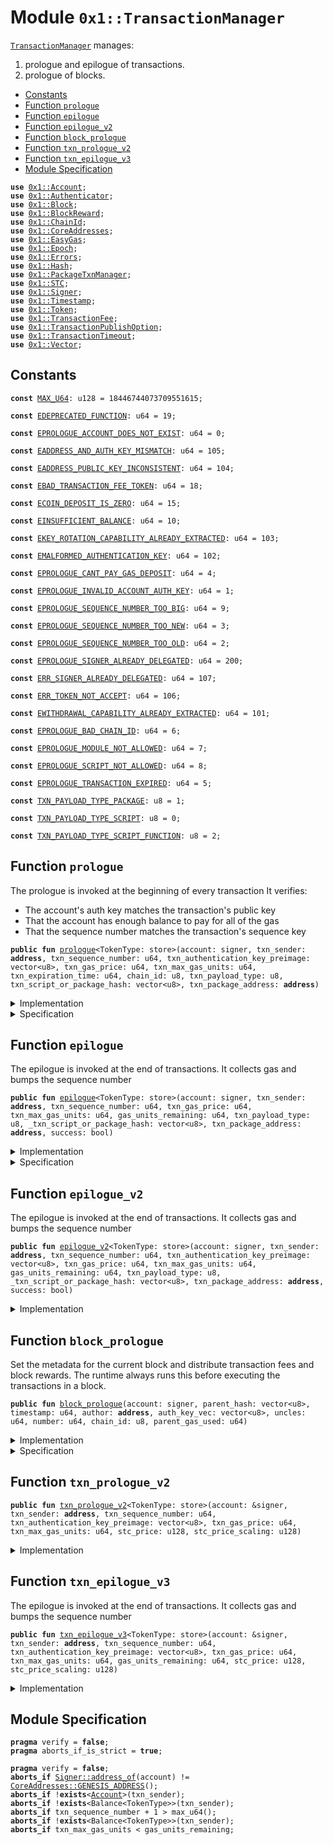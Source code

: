 
<a name="0x1_TransactionManager"></a>

# Module `0x1::TransactionManager`

<code><a href="TransactionManager.md#0x1_TransactionManager">TransactionManager</a></code> manages:
1. prologue and epilogue of transactions.
2. prologue of blocks.


-  [Constants](#@Constants_0)
-  [Function `prologue`](#0x1_TransactionManager_prologue)
-  [Function `epilogue`](#0x1_TransactionManager_epilogue)
-  [Function `epilogue_v2`](#0x1_TransactionManager_epilogue_v2)
-  [Function `block_prologue`](#0x1_TransactionManager_block_prologue)
-  [Function `txn_prologue_v2`](#0x1_TransactionManager_txn_prologue_v2)
-  [Function `txn_epilogue_v3`](#0x1_TransactionManager_txn_epilogue_v3)
-  [Module Specification](#@Module_Specification_1)


<pre><code><b>use</b> <a href="Account.md#0x1_Account">0x1::Account</a>;
<b>use</b> <a href="Authenticator.md#0x1_Authenticator">0x1::Authenticator</a>;
<b>use</b> <a href="Block.md#0x1_Block">0x1::Block</a>;
<b>use</b> <a href="BlockReward.md#0x1_BlockReward">0x1::BlockReward</a>;
<b>use</b> <a href="ChainId.md#0x1_ChainId">0x1::ChainId</a>;
<b>use</b> <a href="CoreAddresses.md#0x1_CoreAddresses">0x1::CoreAddresses</a>;
<b>use</b> <a href="EasyGas.md#0x1_EasyGas">0x1::EasyGas</a>;
<b>use</b> <a href="Epoch.md#0x1_Epoch">0x1::Epoch</a>;
<b>use</b> <a href="Errors.md#0x1_Errors">0x1::Errors</a>;
<b>use</b> <a href="Hash.md#0x1_Hash">0x1::Hash</a>;
<b>use</b> <a href="PackageTxnManager.md#0x1_PackageTxnManager">0x1::PackageTxnManager</a>;
<b>use</b> <a href="STC.md#0x1_STC">0x1::STC</a>;
<b>use</b> <a href="Signer.md#0x1_Signer">0x1::Signer</a>;
<b>use</b> <a href="Timestamp.md#0x1_Timestamp">0x1::Timestamp</a>;
<b>use</b> <a href="Token.md#0x1_Token">0x1::Token</a>;
<b>use</b> <a href="TransactionFee.md#0x1_TransactionFee">0x1::TransactionFee</a>;
<b>use</b> <a href="TransactionPublishOption.md#0x1_TransactionPublishOption">0x1::TransactionPublishOption</a>;
<b>use</b> <a href="TransactionTimeout.md#0x1_TransactionTimeout">0x1::TransactionTimeout</a>;
<b>use</b> <a href="Vector.md#0x1_Vector">0x1::Vector</a>;
</code></pre>



<a name="@Constants_0"></a>

## Constants


<a name="0x1_TransactionManager_MAX_U64"></a>



<pre><code><b>const</b> <a href="TransactionManager.md#0x1_TransactionManager_MAX_U64">MAX_U64</a>: u128 = 18446744073709551615;
</code></pre>



<a name="0x1_TransactionManager_EDEPRECATED_FUNCTION"></a>



<pre><code><b>const</b> <a href="TransactionManager.md#0x1_TransactionManager_EDEPRECATED_FUNCTION">EDEPRECATED_FUNCTION</a>: u64 = 19;
</code></pre>



<a name="0x1_TransactionManager_EPROLOGUE_ACCOUNT_DOES_NOT_EXIST"></a>



<pre><code><b>const</b> <a href="TransactionManager.md#0x1_TransactionManager_EPROLOGUE_ACCOUNT_DOES_NOT_EXIST">EPROLOGUE_ACCOUNT_DOES_NOT_EXIST</a>: u64 = 0;
</code></pre>



<a name="0x1_TransactionManager_EADDRESS_AND_AUTH_KEY_MISMATCH"></a>



<pre><code><b>const</b> <a href="TransactionManager.md#0x1_TransactionManager_EADDRESS_AND_AUTH_KEY_MISMATCH">EADDRESS_AND_AUTH_KEY_MISMATCH</a>: u64 = 105;
</code></pre>



<a name="0x1_TransactionManager_EADDRESS_PUBLIC_KEY_INCONSISTENT"></a>



<pre><code><b>const</b> <a href="TransactionManager.md#0x1_TransactionManager_EADDRESS_PUBLIC_KEY_INCONSISTENT">EADDRESS_PUBLIC_KEY_INCONSISTENT</a>: u64 = 104;
</code></pre>



<a name="0x1_TransactionManager_EBAD_TRANSACTION_FEE_TOKEN"></a>



<pre><code><b>const</b> <a href="TransactionManager.md#0x1_TransactionManager_EBAD_TRANSACTION_FEE_TOKEN">EBAD_TRANSACTION_FEE_TOKEN</a>: u64 = 18;
</code></pre>



<a name="0x1_TransactionManager_ECOIN_DEPOSIT_IS_ZERO"></a>



<pre><code><b>const</b> <a href="TransactionManager.md#0x1_TransactionManager_ECOIN_DEPOSIT_IS_ZERO">ECOIN_DEPOSIT_IS_ZERO</a>: u64 = 15;
</code></pre>



<a name="0x1_TransactionManager_EINSUFFICIENT_BALANCE"></a>



<pre><code><b>const</b> <a href="TransactionManager.md#0x1_TransactionManager_EINSUFFICIENT_BALANCE">EINSUFFICIENT_BALANCE</a>: u64 = 10;
</code></pre>



<a name="0x1_TransactionManager_EKEY_ROTATION_CAPABILITY_ALREADY_EXTRACTED"></a>



<pre><code><b>const</b> <a href="TransactionManager.md#0x1_TransactionManager_EKEY_ROTATION_CAPABILITY_ALREADY_EXTRACTED">EKEY_ROTATION_CAPABILITY_ALREADY_EXTRACTED</a>: u64 = 103;
</code></pre>



<a name="0x1_TransactionManager_EMALFORMED_AUTHENTICATION_KEY"></a>



<pre><code><b>const</b> <a href="TransactionManager.md#0x1_TransactionManager_EMALFORMED_AUTHENTICATION_KEY">EMALFORMED_AUTHENTICATION_KEY</a>: u64 = 102;
</code></pre>



<a name="0x1_TransactionManager_EPROLOGUE_CANT_PAY_GAS_DEPOSIT"></a>



<pre><code><b>const</b> <a href="TransactionManager.md#0x1_TransactionManager_EPROLOGUE_CANT_PAY_GAS_DEPOSIT">EPROLOGUE_CANT_PAY_GAS_DEPOSIT</a>: u64 = 4;
</code></pre>



<a name="0x1_TransactionManager_EPROLOGUE_INVALID_ACCOUNT_AUTH_KEY"></a>



<pre><code><b>const</b> <a href="TransactionManager.md#0x1_TransactionManager_EPROLOGUE_INVALID_ACCOUNT_AUTH_KEY">EPROLOGUE_INVALID_ACCOUNT_AUTH_KEY</a>: u64 = 1;
</code></pre>



<a name="0x1_TransactionManager_EPROLOGUE_SEQUENCE_NUMBER_TOO_BIG"></a>



<pre><code><b>const</b> <a href="TransactionManager.md#0x1_TransactionManager_EPROLOGUE_SEQUENCE_NUMBER_TOO_BIG">EPROLOGUE_SEQUENCE_NUMBER_TOO_BIG</a>: u64 = 9;
</code></pre>



<a name="0x1_TransactionManager_EPROLOGUE_SEQUENCE_NUMBER_TOO_NEW"></a>



<pre><code><b>const</b> <a href="TransactionManager.md#0x1_TransactionManager_EPROLOGUE_SEQUENCE_NUMBER_TOO_NEW">EPROLOGUE_SEQUENCE_NUMBER_TOO_NEW</a>: u64 = 3;
</code></pre>



<a name="0x1_TransactionManager_EPROLOGUE_SEQUENCE_NUMBER_TOO_OLD"></a>



<pre><code><b>const</b> <a href="TransactionManager.md#0x1_TransactionManager_EPROLOGUE_SEQUENCE_NUMBER_TOO_OLD">EPROLOGUE_SEQUENCE_NUMBER_TOO_OLD</a>: u64 = 2;
</code></pre>



<a name="0x1_TransactionManager_EPROLOGUE_SIGNER_ALREADY_DELEGATED"></a>



<pre><code><b>const</b> <a href="TransactionManager.md#0x1_TransactionManager_EPROLOGUE_SIGNER_ALREADY_DELEGATED">EPROLOGUE_SIGNER_ALREADY_DELEGATED</a>: u64 = 200;
</code></pre>



<a name="0x1_TransactionManager_ERR_SIGNER_ALREADY_DELEGATED"></a>



<pre><code><b>const</b> <a href="TransactionManager.md#0x1_TransactionManager_ERR_SIGNER_ALREADY_DELEGATED">ERR_SIGNER_ALREADY_DELEGATED</a>: u64 = 107;
</code></pre>



<a name="0x1_TransactionManager_ERR_TOKEN_NOT_ACCEPT"></a>



<pre><code><b>const</b> <a href="TransactionManager.md#0x1_TransactionManager_ERR_TOKEN_NOT_ACCEPT">ERR_TOKEN_NOT_ACCEPT</a>: u64 = 106;
</code></pre>



<a name="0x1_TransactionManager_EWITHDRAWAL_CAPABILITY_ALREADY_EXTRACTED"></a>



<pre><code><b>const</b> <a href="TransactionManager.md#0x1_TransactionManager_EWITHDRAWAL_CAPABILITY_ALREADY_EXTRACTED">EWITHDRAWAL_CAPABILITY_ALREADY_EXTRACTED</a>: u64 = 101;
</code></pre>



<a name="0x1_TransactionManager_EPROLOGUE_BAD_CHAIN_ID"></a>



<pre><code><b>const</b> <a href="TransactionManager.md#0x1_TransactionManager_EPROLOGUE_BAD_CHAIN_ID">EPROLOGUE_BAD_CHAIN_ID</a>: u64 = 6;
</code></pre>



<a name="0x1_TransactionManager_EPROLOGUE_MODULE_NOT_ALLOWED"></a>



<pre><code><b>const</b> <a href="TransactionManager.md#0x1_TransactionManager_EPROLOGUE_MODULE_NOT_ALLOWED">EPROLOGUE_MODULE_NOT_ALLOWED</a>: u64 = 7;
</code></pre>



<a name="0x1_TransactionManager_EPROLOGUE_SCRIPT_NOT_ALLOWED"></a>



<pre><code><b>const</b> <a href="TransactionManager.md#0x1_TransactionManager_EPROLOGUE_SCRIPT_NOT_ALLOWED">EPROLOGUE_SCRIPT_NOT_ALLOWED</a>: u64 = 8;
</code></pre>



<a name="0x1_TransactionManager_EPROLOGUE_TRANSACTION_EXPIRED"></a>



<pre><code><b>const</b> <a href="TransactionManager.md#0x1_TransactionManager_EPROLOGUE_TRANSACTION_EXPIRED">EPROLOGUE_TRANSACTION_EXPIRED</a>: u64 = 5;
</code></pre>



<a name="0x1_TransactionManager_TXN_PAYLOAD_TYPE_PACKAGE"></a>



<pre><code><b>const</b> <a href="TransactionManager.md#0x1_TransactionManager_TXN_PAYLOAD_TYPE_PACKAGE">TXN_PAYLOAD_TYPE_PACKAGE</a>: u8 = 1;
</code></pre>



<a name="0x1_TransactionManager_TXN_PAYLOAD_TYPE_SCRIPT"></a>



<pre><code><b>const</b> <a href="TransactionManager.md#0x1_TransactionManager_TXN_PAYLOAD_TYPE_SCRIPT">TXN_PAYLOAD_TYPE_SCRIPT</a>: u8 = 0;
</code></pre>



<a name="0x1_TransactionManager_TXN_PAYLOAD_TYPE_SCRIPT_FUNCTION"></a>



<pre><code><b>const</b> <a href="TransactionManager.md#0x1_TransactionManager_TXN_PAYLOAD_TYPE_SCRIPT_FUNCTION">TXN_PAYLOAD_TYPE_SCRIPT_FUNCTION</a>: u8 = 2;
</code></pre>



<a name="0x1_TransactionManager_prologue"></a>

## Function `prologue`

The prologue is invoked at the beginning of every transaction
It verifies:
- The account's auth key matches the transaction's public key
- That the account has enough balance to pay for all of the gas
- That the sequence number matches the transaction's sequence key


<pre><code><b>public</b> <b>fun</b> <a href="TransactionManager.md#0x1_TransactionManager_prologue">prologue</a>&lt;TokenType: store&gt;(account: signer, txn_sender: <b>address</b>, txn_sequence_number: u64, txn_authentication_key_preimage: vector&lt;u8&gt;, txn_gas_price: u64, txn_max_gas_units: u64, txn_expiration_time: u64, chain_id: u8, txn_payload_type: u8, txn_script_or_package_hash: vector&lt;u8&gt;, txn_package_address: <b>address</b>)
</code></pre>



<details>
<summary>Implementation</summary>


<pre><code><b>public</b> <b>fun</b> <a href="TransactionManager.md#0x1_TransactionManager_prologue">prologue</a>&lt;TokenType: store&gt;(
    account: signer,
    txn_sender: <b>address</b>,
    txn_sequence_number: u64,
    txn_authentication_key_preimage: vector&lt;u8&gt;,
    txn_gas_price: u64,
    txn_max_gas_units: u64,
    txn_expiration_time: u64,
    chain_id: u8,
    txn_payload_type: u8,
    txn_script_or_package_hash: vector&lt;u8&gt;,
    txn_package_address: <b>address</b>,
) {
    // Can only be invoked by genesis account
    <b>assert</b>!(
        <a href="Signer.md#0x1_Signer_address_of">Signer::address_of</a>(&account) == <a href="CoreAddresses.md#0x1_CoreAddresses_GENESIS_ADDRESS">CoreAddresses::GENESIS_ADDRESS</a>(),
        <a href="Errors.md#0x1_Errors_requires_address">Errors::requires_address</a>(<a href="TransactionManager.md#0x1_TransactionManager_EPROLOGUE_ACCOUNT_DOES_NOT_EXIST">EPROLOGUE_ACCOUNT_DOES_NOT_EXIST</a>),
    );
    // Check that the chain ID stored on-chain matches the chain ID
    // specified by the transaction
    <b>assert</b>!(<a href="ChainId.md#0x1_ChainId_get">ChainId::get</a>() == chain_id, <a href="Errors.md#0x1_Errors_invalid_argument">Errors::invalid_argument</a>(<a href="TransactionManager.md#0x1_TransactionManager_EPROLOGUE_BAD_CHAIN_ID">EPROLOGUE_BAD_CHAIN_ID</a>));
    <b>let</b> (stc_price,scaling_factor)= <b>if</b> (!<a href="STC.md#0x1_STC_is_stc">STC::is_stc</a>&lt;TokenType&gt;()){
        (<a href="EasyGas.md#0x1_EasyGas_gas_oracle_read">EasyGas::gas_oracle_read</a>&lt;TokenType&gt;(), <a href="EasyGas.md#0x1_EasyGas_get_scaling_factor">EasyGas::get_scaling_factor</a>&lt;TokenType&gt;())
    }<b>else</b>{
        (1,1)
    };

    <a href="TransactionManager.md#0x1_TransactionManager_txn_prologue_v2">txn_prologue_v2</a>&lt;TokenType&gt;(
        &account,
        txn_sender,
        txn_sequence_number,
        txn_authentication_key_preimage,
        txn_gas_price,
        txn_max_gas_units,
        stc_price,
        scaling_factor,
    );
    <b>assert</b>!(
        <a href="TransactionTimeout.md#0x1_TransactionTimeout_is_valid_transaction_timestamp">TransactionTimeout::is_valid_transaction_timestamp</a>(txn_expiration_time),
        <a href="Errors.md#0x1_Errors_invalid_argument">Errors::invalid_argument</a>(<a href="TransactionManager.md#0x1_TransactionManager_EPROLOGUE_TRANSACTION_EXPIRED">EPROLOGUE_TRANSACTION_EXPIRED</a>),
    );
    <b>if</b> (txn_payload_type == <a href="TransactionManager.md#0x1_TransactionManager_TXN_PAYLOAD_TYPE_PACKAGE">TXN_PAYLOAD_TYPE_PACKAGE</a>) {
        // stdlib upgrade is not affected by PublishOption
        <b>if</b> (txn_package_address != <a href="CoreAddresses.md#0x1_CoreAddresses_GENESIS_ADDRESS">CoreAddresses::GENESIS_ADDRESS</a>()) {
            <b>assert</b>!(
                <a href="TransactionPublishOption.md#0x1_TransactionPublishOption_is_module_allowed">TransactionPublishOption::is_module_allowed</a>(<a href="Signer.md#0x1_Signer_address_of">Signer::address_of</a>(&account)),
                <a href="Errors.md#0x1_Errors_invalid_argument">Errors::invalid_argument</a>(<a href="TransactionManager.md#0x1_TransactionManager_EPROLOGUE_MODULE_NOT_ALLOWED">EPROLOGUE_MODULE_NOT_ALLOWED</a>),
            );
        };
        <a href="PackageTxnManager.md#0x1_PackageTxnManager_package_txn_prologue_v2">PackageTxnManager::package_txn_prologue_v2</a>(
            &account,
            txn_sender,
            txn_package_address,
            txn_script_or_package_hash,
        );
    } <b>else</b> <b>if</b> (txn_payload_type == <a href="TransactionManager.md#0x1_TransactionManager_TXN_PAYLOAD_TYPE_SCRIPT">TXN_PAYLOAD_TYPE_SCRIPT</a>) {
        <b>assert</b>!(
            <a href="TransactionPublishOption.md#0x1_TransactionPublishOption_is_script_allowed">TransactionPublishOption::is_script_allowed</a>(
                <a href="Signer.md#0x1_Signer_address_of">Signer::address_of</a>(&account),
            ),
            <a href="Errors.md#0x1_Errors_invalid_argument">Errors::invalid_argument</a>(<a href="TransactionManager.md#0x1_TransactionManager_EPROLOGUE_SCRIPT_NOT_ALLOWED">EPROLOGUE_SCRIPT_NOT_ALLOWED</a>),
        );
    };
    // do nothing for <a href="TransactionManager.md#0x1_TransactionManager_TXN_PAYLOAD_TYPE_SCRIPT_FUNCTION">TXN_PAYLOAD_TYPE_SCRIPT_FUNCTION</a>
}
</code></pre>



</details>

<details>
<summary>Specification</summary>



<pre><code><b>aborts_if</b> <a href="Signer.md#0x1_Signer_address_of">Signer::address_of</a>(account) != <a href="CoreAddresses.md#0x1_CoreAddresses_GENESIS_ADDRESS">CoreAddresses::GENESIS_ADDRESS</a>();
<b>aborts_if</b> !<b>exists</b>&lt;<a href="ChainId.md#0x1_ChainId_ChainId">ChainId::ChainId</a>&gt;(<a href="CoreAddresses.md#0x1_CoreAddresses_GENESIS_ADDRESS">CoreAddresses::GENESIS_ADDRESS</a>());
<b>aborts_if</b> <a href="ChainId.md#0x1_ChainId_get">ChainId::get</a>() != chain_id;
<b>aborts_if</b> !<b>exists</b>&lt;<a href="Account.md#0x1_Account_Account">Account::Account</a>&gt;(txn_sender);
<b>aborts_if</b> <a href="Hash.md#0x1_Hash_sha3_256">Hash::sha3_256</a>(txn_authentication_key_preimage) != <b>global</b>&lt;<a href="Account.md#0x1_Account_Account">Account::Account</a>&gt;(txn_sender).authentication_key;
<b>aborts_if</b> txn_gas_price * txn_max_gas_units &gt; max_u64();
<b>include</b> <a href="Timestamp.md#0x1_Timestamp_AbortsIfTimestampNotExists">Timestamp::AbortsIfTimestampNotExists</a>;
<b>include</b> <a href="Block.md#0x1_Block_AbortsIfBlockMetadataNotExist">Block::AbortsIfBlockMetadataNotExist</a>;
<b>aborts_if</b> txn_gas_price * txn_max_gas_units &gt; 0 && !<b>exists</b>&lt;<a href="Account.md#0x1_Account_Balance">Account::Balance</a>&lt;TokenType&gt;&gt;(txn_sender);
<b>aborts_if</b> txn_gas_price * txn_max_gas_units &gt; 0 && txn_sequence_number &gt;= max_u64();
<b>aborts_if</b> txn_sequence_number &lt; <b>global</b>&lt;<a href="Account.md#0x1_Account_Account">Account::Account</a>&gt;(txn_sender).sequence_number;
<b>aborts_if</b> txn_sequence_number != <b>global</b>&lt;<a href="Account.md#0x1_Account_Account">Account::Account</a>&gt;(txn_sender).sequence_number;
<b>include</b> <a href="TransactionTimeout.md#0x1_TransactionTimeout_AbortsIfTimestampNotValid">TransactionTimeout::AbortsIfTimestampNotValid</a>;
<b>aborts_if</b> !<a href="TransactionTimeout.md#0x1_TransactionTimeout_spec_is_valid_transaction_timestamp">TransactionTimeout::spec_is_valid_transaction_timestamp</a>(txn_expiration_time);
<b>include</b> <a href="TransactionPublishOption.md#0x1_TransactionPublishOption_AbortsIfTxnPublishOptionNotExistWithBool">TransactionPublishOption::AbortsIfTxnPublishOptionNotExistWithBool</a> {
    is_script_or_package: (txn_payload_type == <a href="TransactionManager.md#0x1_TransactionManager_TXN_PAYLOAD_TYPE_PACKAGE">TXN_PAYLOAD_TYPE_PACKAGE</a> || txn_payload_type == <a href="TransactionManager.md#0x1_TransactionManager_TXN_PAYLOAD_TYPE_SCRIPT">TXN_PAYLOAD_TYPE_SCRIPT</a>),
};
<b>aborts_if</b> txn_payload_type == <a href="TransactionManager.md#0x1_TransactionManager_TXN_PAYLOAD_TYPE_PACKAGE">TXN_PAYLOAD_TYPE_PACKAGE</a> && txn_package_address != <a href="CoreAddresses.md#0x1_CoreAddresses_GENESIS_ADDRESS">CoreAddresses::GENESIS_ADDRESS</a>() && !<a href="TransactionPublishOption.md#0x1_TransactionPublishOption_spec_is_module_allowed">TransactionPublishOption::spec_is_module_allowed</a>(<a href="Signer.md#0x1_Signer_address_of">Signer::address_of</a>(account));
<b>aborts_if</b> txn_payload_type == <a href="TransactionManager.md#0x1_TransactionManager_TXN_PAYLOAD_TYPE_SCRIPT">TXN_PAYLOAD_TYPE_SCRIPT</a> && !<a href="TransactionPublishOption.md#0x1_TransactionPublishOption_spec_is_script_allowed">TransactionPublishOption::spec_is_script_allowed</a>(<a href="Signer.md#0x1_Signer_address_of">Signer::address_of</a>(account));
<b>include</b> <a href="PackageTxnManager.md#0x1_PackageTxnManager_CheckPackageTxnAbortsIfWithType">PackageTxnManager::CheckPackageTxnAbortsIfWithType</a>{is_package: (txn_payload_type == <a href="TransactionManager.md#0x1_TransactionManager_TXN_PAYLOAD_TYPE_PACKAGE">TXN_PAYLOAD_TYPE_PACKAGE</a>), sender:txn_sender, package_address: txn_package_address, package_hash: txn_script_or_package_hash};
</code></pre>



</details>

<a name="0x1_TransactionManager_epilogue"></a>

## Function `epilogue`

The epilogue is invoked at the end of transactions.
It collects gas and bumps the sequence number


<pre><code><b>public</b> <b>fun</b> <a href="TransactionManager.md#0x1_TransactionManager_epilogue">epilogue</a>&lt;TokenType: store&gt;(account: signer, txn_sender: <b>address</b>, txn_sequence_number: u64, txn_gas_price: u64, txn_max_gas_units: u64, gas_units_remaining: u64, txn_payload_type: u8, _txn_script_or_package_hash: vector&lt;u8&gt;, txn_package_address: <b>address</b>, success: bool)
</code></pre>



<details>
<summary>Implementation</summary>


<pre><code><b>public</b> <b>fun</b> <a href="TransactionManager.md#0x1_TransactionManager_epilogue">epilogue</a>&lt;TokenType: store&gt;(
    account: signer,
    txn_sender: <b>address</b>,
    txn_sequence_number: u64,
    txn_gas_price: u64,
    txn_max_gas_units: u64,
    gas_units_remaining: u64,
    txn_payload_type: u8,
    _txn_script_or_package_hash: vector&lt;u8&gt;,
    txn_package_address: <b>address</b>,
    // txn execute success or fail.
    success: bool,
) {
    <a href="TransactionManager.md#0x1_TransactionManager_epilogue_v2">epilogue_v2</a>&lt;TokenType&gt;(account, txn_sender, txn_sequence_number, <a href="Vector.md#0x1_Vector_empty">Vector::empty</a>(), txn_gas_price, txn_max_gas_units, gas_units_remaining, txn_payload_type, _txn_script_or_package_hash, txn_package_address, success)
}
</code></pre>



</details>

<details>
<summary>Specification</summary>



<pre><code><b>pragma</b> verify = <b>false</b>;
<b>include</b> <a href="CoreAddresses.md#0x1_CoreAddresses_AbortsIfNotGenesisAddress">CoreAddresses::AbortsIfNotGenesisAddress</a>;
<b>aborts_if</b> <a href="Signer.md#0x1_Signer_address_of">Signer::address_of</a>(account) != <a href="CoreAddresses.md#0x1_CoreAddresses_GENESIS_ADDRESS">CoreAddresses::GENESIS_ADDRESS</a>();
<b>aborts_if</b> !<b>exists</b>&lt;<a href="Account.md#0x1_Account_Account">Account::Account</a>&gt;(txn_sender);
<b>aborts_if</b> !<b>exists</b>&lt;<a href="Account.md#0x1_Account_Balance">Account::Balance</a>&lt;TokenType&gt;&gt;(txn_sender);
<b>aborts_if</b> txn_max_gas_units &lt; gas_units_remaining;
<b>aborts_if</b> txn_sequence_number + 1 &gt; max_u64();
<b>aborts_if</b> txn_gas_price * (txn_max_gas_units - gas_units_remaining) &gt; max_u64();
<b>include</b> <a href="PackageTxnManager.md#0x1_PackageTxnManager_AbortsIfPackageTxnEpilogue">PackageTxnManager::AbortsIfPackageTxnEpilogue</a> {
    is_package: (txn_payload_type == <a href="TransactionManager.md#0x1_TransactionManager_TXN_PAYLOAD_TYPE_PACKAGE">TXN_PAYLOAD_TYPE_PACKAGE</a>),
    package_address: txn_package_address,
    success: success,
};
</code></pre>



</details>

<a name="0x1_TransactionManager_epilogue_v2"></a>

## Function `epilogue_v2`

The epilogue is invoked at the end of transactions.
It collects gas and bumps the sequence number


<pre><code><b>public</b> <b>fun</b> <a href="TransactionManager.md#0x1_TransactionManager_epilogue_v2">epilogue_v2</a>&lt;TokenType: store&gt;(account: signer, txn_sender: <b>address</b>, txn_sequence_number: u64, txn_authentication_key_preimage: vector&lt;u8&gt;, txn_gas_price: u64, txn_max_gas_units: u64, gas_units_remaining: u64, txn_payload_type: u8, _txn_script_or_package_hash: vector&lt;u8&gt;, txn_package_address: <b>address</b>, success: bool)
</code></pre>



<details>
<summary>Implementation</summary>


<pre><code><b>public</b> <b>fun</b> <a href="TransactionManager.md#0x1_TransactionManager_epilogue_v2">epilogue_v2</a>&lt;TokenType: store&gt;(
    account: signer,
    txn_sender: <b>address</b>,
    txn_sequence_number: u64,
    txn_authentication_key_preimage: vector&lt;u8&gt;,
    txn_gas_price: u64,
    txn_max_gas_units: u64,
    gas_units_remaining: u64,
    txn_payload_type: u8,
    _txn_script_or_package_hash: vector&lt;u8&gt;,
    txn_package_address: <b>address</b>,
    // txn execute success or fail.
    success: bool,
) {
    <a href="CoreAddresses.md#0x1_CoreAddresses_assert_genesis_address">CoreAddresses::assert_genesis_address</a>(&account);
    <b>let</b> (stc_price,scaling_factor) =
    <b>if</b> (!<a href="STC.md#0x1_STC_is_stc">STC::is_stc</a>&lt;TokenType&gt;()){
        (<a href="EasyGas.md#0x1_EasyGas_gas_oracle_read">EasyGas::gas_oracle_read</a>&lt;TokenType&gt;(), <a href="EasyGas.md#0x1_EasyGas_get_scaling_factor">EasyGas::get_scaling_factor</a>&lt;TokenType&gt;())
    }<b>else</b>{
        (1,1)
    };
    <a href="TransactionManager.md#0x1_TransactionManager_txn_epilogue_v3">txn_epilogue_v3</a>&lt;TokenType&gt;(
        &account,
        txn_sender,
        txn_sequence_number,
        txn_authentication_key_preimage,
        txn_gas_price,
        txn_max_gas_units,
        gas_units_remaining,
        stc_price,
        scaling_factor
    );
    <b>if</b> (txn_payload_type == <a href="TransactionManager.md#0x1_TransactionManager_TXN_PAYLOAD_TYPE_PACKAGE">TXN_PAYLOAD_TYPE_PACKAGE</a>) {
        <a href="PackageTxnManager.md#0x1_PackageTxnManager_package_txn_epilogue">PackageTxnManager::package_txn_epilogue</a>(
            &account,
            txn_sender,
            txn_package_address,
            success,
        );
    }
}
</code></pre>



</details>

<a name="0x1_TransactionManager_block_prologue"></a>

## Function `block_prologue`

Set the metadata for the current block and distribute transaction fees and block rewards.
The runtime always runs this before executing the transactions in a block.


<pre><code><b>public</b> <b>fun</b> <a href="TransactionManager.md#0x1_TransactionManager_block_prologue">block_prologue</a>(account: signer, parent_hash: vector&lt;u8&gt;, timestamp: u64, author: <b>address</b>, auth_key_vec: vector&lt;u8&gt;, uncles: u64, number: u64, chain_id: u8, parent_gas_used: u64)
</code></pre>



<details>
<summary>Implementation</summary>


<pre><code><b>public</b> <b>fun</b> <a href="TransactionManager.md#0x1_TransactionManager_block_prologue">block_prologue</a>(
    account: signer,
    parent_hash: vector&lt;u8&gt;,
    timestamp: u64,
    author: <b>address</b>,
    auth_key_vec: vector&lt;u8&gt;,
    uncles: u64,
    number: u64,
    chain_id: u8,
    parent_gas_used: u64,
) {
    // Can only be invoked by genesis account
    <a href="CoreAddresses.md#0x1_CoreAddresses_assert_genesis_address">CoreAddresses::assert_genesis_address</a>(&account);
    // Check that the chain ID stored on-chain matches the chain ID
    // specified by the transaction
    <b>assert</b>!(<a href="ChainId.md#0x1_ChainId_get">ChainId::get</a>() == chain_id, <a href="Errors.md#0x1_Errors_invalid_argument">Errors::invalid_argument</a>(<a href="TransactionManager.md#0x1_TransactionManager_EPROLOGUE_BAD_CHAIN_ID">EPROLOGUE_BAD_CHAIN_ID</a>));

    // deal <b>with</b> previous block first.
    <b>let</b> txn_fee = <a href="TransactionFee.md#0x1_TransactionFee_distribute_transaction_fees">TransactionFee::distribute_transaction_fees</a>&lt;<a href="STC.md#0x1_STC">STC</a>&gt;(&account);

    // then deal <b>with</b> current block.
    <a href="Timestamp.md#0x1_Timestamp_update_global_time">Timestamp::update_global_time</a>(&account, timestamp);
    <a href="Block.md#0x1_Block_process_block_metadata">Block::process_block_metadata</a>(
        &account,
        parent_hash,
        author,
        timestamp,
        uncles,
        number,
    );
    <b>let</b> reward = <a href="Epoch.md#0x1_Epoch_adjust_epoch">Epoch::adjust_epoch</a>(&account, number, timestamp, uncles, parent_gas_used);
    // pass in previous block gas fees.
    <a href="BlockReward.md#0x1_BlockReward_process_block_reward">BlockReward::process_block_reward</a>(&account, number, reward, author, auth_key_vec, txn_fee);
}
</code></pre>



</details>

<details>
<summary>Specification</summary>



<pre><code><b>pragma</b> verify = <b>false</b>;
</code></pre>



</details>

<a name="0x1_TransactionManager_txn_prologue_v2"></a>

## Function `txn_prologue_v2`



<pre><code><b>public</b> <b>fun</b> <a href="TransactionManager.md#0x1_TransactionManager_txn_prologue_v2">txn_prologue_v2</a>&lt;TokenType: store&gt;(account: &signer, txn_sender: <b>address</b>, txn_sequence_number: u64, txn_authentication_key_preimage: vector&lt;u8&gt;, txn_gas_price: u64, txn_max_gas_units: u64, stc_price: u128, stc_price_scaling: u128)
</code></pre>



<details>
<summary>Implementation</summary>


<pre><code><b>public</b> <b>fun</b> <a href="TransactionManager.md#0x1_TransactionManager_txn_prologue_v2">txn_prologue_v2</a>&lt;TokenType: store&gt;(
    account: &signer,
    txn_sender: <b>address</b>,
    txn_sequence_number: u64,
    txn_authentication_key_preimage: vector&lt;u8&gt;,
    txn_gas_price: u64,
    txn_max_gas_units: u64,
    stc_price: u128,
    stc_price_scaling: u128
)  {
    <a href="CoreAddresses.md#0x1_CoreAddresses_assert_genesis_address">CoreAddresses::assert_genesis_address</a>(account);

    // Verify that the transaction sender's account <b>exists</b>
    <b>assert</b>!(exists_at(txn_sender), <a href="Errors.md#0x1_Errors_requires_address">Errors::requires_address</a>(<a href="TransactionManager.md#0x1_TransactionManager_EPROLOGUE_ACCOUNT_DOES_NOT_EXIST">EPROLOGUE_ACCOUNT_DOES_NOT_EXIST</a>));
    // Verify the account <b>has</b> not delegate its signer cap.
    <b>assert</b>!(!is_signer_delegated(txn_sender), <a href="Errors.md#0x1_Errors_invalid_state">Errors::invalid_state</a>(<a href="TransactionManager.md#0x1_TransactionManager_EPROLOGUE_SIGNER_ALREADY_DELEGATED">EPROLOGUE_SIGNER_ALREADY_DELEGATED</a>));

    // Load the transaction sender's account
    //<b>let</b> sender_account = <b>borrow_global_mut</b>&lt;<a href="Account.md#0x1_Account">Account</a>&gt;(txn_sender);
    <b>if</b> (<a href="Account.md#0x1_Account_is_dummy_auth_key_v2">Account::is_dummy_auth_key_v2</a>(txn_sender)){
        // <b>if</b> sender's auth key is empty, <b>use</b> <b>address</b> <b>as</b> auth key for check transaction.
        <b>assert</b>!(
            <a href="Authenticator.md#0x1_Authenticator_derived_address">Authenticator::derived_address</a>(<a href="Hash.md#0x1_Hash_sha3_256">Hash::sha3_256</a>(txn_authentication_key_preimage)) == txn_sender,
            <a href="Errors.md#0x1_Errors_invalid_argument">Errors::invalid_argument</a>(<a href="TransactionManager.md#0x1_TransactionManager_EPROLOGUE_INVALID_ACCOUNT_AUTH_KEY">EPROLOGUE_INVALID_ACCOUNT_AUTH_KEY</a>)
        );
    }<b>else</b>{
        // Check that the hash of the transaction's <b>public</b> key matches the account's auth key
        <b>assert</b>!(
            <a href="Hash.md#0x1_Hash_sha3_256">Hash::sha3_256</a>(txn_authentication_key_preimage) == <a href="Account.md#0x1_Account_authentication_key">Account::authentication_key</a>(txn_sender),
            <a href="Errors.md#0x1_Errors_invalid_argument">Errors::invalid_argument</a>(<a href="TransactionManager.md#0x1_TransactionManager_EPROLOGUE_INVALID_ACCOUNT_AUTH_KEY">EPROLOGUE_INVALID_ACCOUNT_AUTH_KEY</a>)
        );
    };
    // Check that the account <b>has</b> enough balance for all of the gas
    <b>let</b> (max_transaction_fee_stc,max_transaction_fee_token) = transaction_fee_simulate(txn_gas_price,txn_max_gas_units,0, stc_price, stc_price_scaling);
    <b>assert</b>!(
        max_transaction_fee_stc &lt;= <a href="TransactionManager.md#0x1_TransactionManager_MAX_U64">MAX_U64</a>,
        <a href="Errors.md#0x1_Errors_invalid_argument">Errors::invalid_argument</a>(<a href="TransactionManager.md#0x1_TransactionManager_EPROLOGUE_CANT_PAY_GAS_DEPOSIT">EPROLOGUE_CANT_PAY_GAS_DEPOSIT</a>),
    );
    <b>if</b> (max_transaction_fee_stc &gt; 0) {
        <b>assert</b>!(
            (txn_sequence_number <b>as</b> u128) &lt; <a href="TransactionManager.md#0x1_TransactionManager_MAX_U64">MAX_U64</a>,
            <a href="Errors.md#0x1_Errors_limit_exceeded">Errors::limit_exceeded</a>(<a href="TransactionManager.md#0x1_TransactionManager_EPROLOGUE_SEQUENCE_NUMBER_TOO_BIG">EPROLOGUE_SEQUENCE_NUMBER_TOO_BIG</a>)
        );
        <b>let</b> balance_amount_token = balance&lt;TokenType&gt;(txn_sender);
        <b>assert</b>!(balance_amount_token &gt;= max_transaction_fee_token, <a href="Errors.md#0x1_Errors_invalid_argument">Errors::invalid_argument</a>(<a href="TransactionManager.md#0x1_TransactionManager_EPROLOGUE_CANT_PAY_GAS_DEPOSIT">EPROLOGUE_CANT_PAY_GAS_DEPOSIT</a>));
        <b>if</b> (!is_stc&lt;TokenType&gt;()){
            <b>let</b> gas_fee_address = <a href="EasyGas.md#0x1_EasyGas_get_gas_fee_address">EasyGas::get_gas_fee_address</a>();
            <b>let</b> balance_amount_stc= balance&lt;<a href="STC.md#0x1_STC">STC</a>&gt;(gas_fee_address);
            <b>assert</b>!(balance_amount_stc &gt;= max_transaction_fee_stc, <a href="Errors.md#0x1_Errors_invalid_argument">Errors::invalid_argument</a>(<a href="TransactionManager.md#0x1_TransactionManager_EPROLOGUE_CANT_PAY_GAS_DEPOSIT">EPROLOGUE_CANT_PAY_GAS_DEPOSIT</a>));
        }
    };
    // Check that the transaction sequence number matches the sequence number of the account
    <b>assert</b>!(txn_sequence_number &gt;= <a href="Account.md#0x1_Account_sequence_number">Account::sequence_number</a>(txn_sender), <a href="Errors.md#0x1_Errors_invalid_argument">Errors::invalid_argument</a>(<a href="TransactionManager.md#0x1_TransactionManager_EPROLOGUE_SEQUENCE_NUMBER_TOO_OLD">EPROLOGUE_SEQUENCE_NUMBER_TOO_OLD</a>));
    <b>assert</b>!(txn_sequence_number == <a href="Account.md#0x1_Account_sequence_number">Account::sequence_number</a>(txn_sender), <a href="Errors.md#0x1_Errors_invalid_argument">Errors::invalid_argument</a>(<a href="TransactionManager.md#0x1_TransactionManager_EPROLOGUE_SEQUENCE_NUMBER_TOO_NEW">EPROLOGUE_SEQUENCE_NUMBER_TOO_NEW</a>));

}
</code></pre>



</details>

<a name="0x1_TransactionManager_txn_epilogue_v3"></a>

## Function `txn_epilogue_v3`

The epilogue is invoked at the end of transactions.
It collects gas and bumps the sequence number


<pre><code><b>public</b> <b>fun</b> <a href="TransactionManager.md#0x1_TransactionManager_txn_epilogue_v3">txn_epilogue_v3</a>&lt;TokenType: store&gt;(account: &signer, txn_sender: <b>address</b>, txn_sequence_number: u64, txn_authentication_key_preimage: vector&lt;u8&gt;, txn_gas_price: u64, txn_max_gas_units: u64, gas_units_remaining: u64, stc_price: u128, stc_price_scaling: u128)
</code></pre>



<details>
<summary>Implementation</summary>


<pre><code><b>public</b> <b>fun</b> <a href="TransactionManager.md#0x1_TransactionManager_txn_epilogue_v3">txn_epilogue_v3</a>&lt;TokenType: store&gt;(
    account: &signer,
    txn_sender: <b>address</b>,
    txn_sequence_number: u64,
    txn_authentication_key_preimage: vector&lt;u8&gt;,
    txn_gas_price: u64,
    txn_max_gas_units: u64,
    gas_units_remaining: u64,
    stc_price: u128,
    stc_price_scaling: u128,
) {
    <a href="CoreAddresses.md#0x1_CoreAddresses_assert_genesis_address">CoreAddresses::assert_genesis_address</a>(account);
    // Charge for gas
    <b>let</b> (transaction_fee_amount_stc,transaction_fee_amount_token) = transaction_fee_simulate(
        txn_gas_price,
        txn_max_gas_units,
        gas_units_remaining,
        stc_price,
        stc_price_scaling);
    <b>assert</b>!(
        balance&lt;TokenType&gt;(txn_sender) &gt;= transaction_fee_amount_token,
        <a href="Errors.md#0x1_Errors_limit_exceeded">Errors::limit_exceeded</a>(<a href="TransactionManager.md#0x1_TransactionManager_EINSUFFICIENT_BALANCE">EINSUFFICIENT_BALANCE</a>)
    );

    <b>if</b> (!is_stc&lt;TokenType&gt;()){
        <b>let</b> gas_fee_address = <a href="EasyGas.md#0x1_EasyGas_get_gas_fee_address">EasyGas::get_gas_fee_address</a>();
        <b>let</b> genesis_balance_amount_stc=balance&lt;<a href="STC.md#0x1_STC">STC</a>&gt;(gas_fee_address);
        <b>assert</b>!(genesis_balance_amount_stc &gt;= transaction_fee_amount_stc,
            <a href="Errors.md#0x1_Errors_invalid_argument">Errors::invalid_argument</a>(<a href="TransactionManager.md#0x1_TransactionManager_EPROLOGUE_CANT_PAY_GAS_DEPOSIT">EPROLOGUE_CANT_PAY_GAS_DEPOSIT</a>)
        );
    };
    // Bump the sequence number
    <a href="Account.md#0x1_Account_set_sequence_number">Account::set_sequence_number</a>(txn_sender,txn_sequence_number+1);
    // Set auth key when user send transaction first.
    <b>if</b> (<a href="Account.md#0x1_Account_is_dummy_auth_key_v2">Account::is_dummy_auth_key_v2</a>(txn_sender) && !<a href="Vector.md#0x1_Vector_is_empty">Vector::is_empty</a>(&txn_authentication_key_preimage)){
        <a href="Account.md#0x1_Account_set_authentication_key">Account::set_authentication_key</a>(txn_sender, <a href="Hash.md#0x1_Hash_sha3_256">Hash::sha3_256</a>(txn_authentication_key_preimage));
    };

    <b>if</b> (transaction_fee_amount_stc &gt; 0) {
        <b>let</b> transaction_fee_token = <a href="Account.md#0x1_Account_withdraw_from_balance_v2">Account::withdraw_from_balance_v2</a>&lt;TokenType&gt;(
            txn_sender,
            transaction_fee_amount_token
        );
        <b>if</b>(!is_stc&lt;TokenType&gt;()) {
            <b>let</b> gas_fee_address = <a href="EasyGas.md#0x1_EasyGas_get_gas_fee_address">EasyGas::get_gas_fee_address</a>();
            <a href="Account.md#0x1_Account_deposit">Account::deposit</a>&lt;TokenType&gt;(gas_fee_address, transaction_fee_token);
            <b>let</b> stc_fee_token = <a href="Account.md#0x1_Account_withdraw_from_balance_v2">Account::withdraw_from_balance_v2</a>&lt;<a href="STC.md#0x1_STC">STC</a>&gt;(gas_fee_address, transaction_fee_amount_stc);
            <a href="TransactionFee.md#0x1_TransactionFee_pay_fee">TransactionFee::pay_fee</a>(stc_fee_token);
        }<b>else</b>{
            <a href="TransactionFee.md#0x1_TransactionFee_pay_fee">TransactionFee::pay_fee</a>(transaction_fee_token);
        }
    };
}
</code></pre>



</details>

<a name="@Module_Specification_1"></a>

## Module Specification



<pre><code><b>pragma</b> verify = <b>false</b>;
<b>pragma</b> aborts_if_is_strict = <b>true</b>;
</code></pre>




<pre><code><b>pragma</b> verify = <b>false</b>;
<b>aborts_if</b> <a href="Signer.md#0x1_Signer_address_of">Signer::address_of</a>(account) != <a href="CoreAddresses.md#0x1_CoreAddresses_GENESIS_ADDRESS">CoreAddresses::GENESIS_ADDRESS</a>();
<b>aborts_if</b> !<b>exists</b>&lt;<a href="Account.md#0x1_Account">Account</a>&gt;(txn_sender);
<b>aborts_if</b> !<b>exists</b>&lt;Balance&lt;TokenType&gt;&gt;(txn_sender);
<b>aborts_if</b> txn_sequence_number + 1 &gt; max_u64();
<b>aborts_if</b> !<b>exists</b>&lt;Balance&lt;TokenType&gt;&gt;(txn_sender);
<b>aborts_if</b> txn_max_gas_units &lt; gas_units_remaining;
</code></pre>
